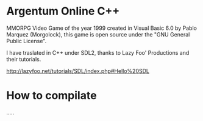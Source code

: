 # Argentum Online C++
MMORPG Video Game of the year 1999 created in Visual Basic 6.0 by Pablo Marquez (Morgolock), this game is open source under the "GNU General Public License".  

I have traslated in C++ under SDL2, thanks to Lazy Foo' Productions and their tutorials.

http://lazyfoo.net/tutorials/SDL/index.php#Hello%20SDL

# How to compilate
.....
